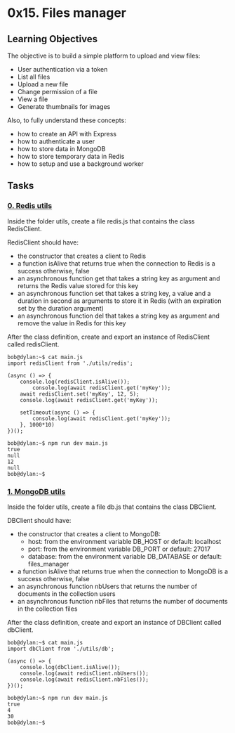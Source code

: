 # 0x15. Files manager

## Learning Objectives
The objective is to build a simple platform to upload and view files:

   - User authentication via a token
   - List all files
   - Upload a new file
   - Change permission of a file
   - View a file
   - Generate thumbnails for images

Also, to fully understand these concepts:

   - how to create an API with Express
   - how to authenticate a user
   - how to store data in MongoDB
   - how to store temporary data in Redis
   - how to setup and use a background worker

## Tasks
### [0. Redis utils](./utils/redis.js)
Inside the folder utils, create a file redis.js that contains the class RedisClient.

RedisClient should have:

   - the constructor that creates a client to Redis
   - a function isAlive that returns true when the connection to Redis is a success otherwise, false
   - an asynchronous function get that takes a string key as argument and returns the Redis value stored for this key
   - an asynchronous function set that takes a string key, a value and a duration in second as arguments to store it in Redis (with an expiration set by the duration argument)
   - an asynchronous function del that takes a string key as argument and remove the value in Redis for this key

After the class definition, create and export an instance of RedisClient called redisClient.
```
bob@dylan:~$ cat main.js
import redisClient from './utils/redis';

(async () => {
    console.log(redisClient.isAlive());
        console.log(await redisClient.get('myKey'));
    await redisClient.set('myKey', 12, 5);
    console.log(await redisClient.get('myKey'));

    setTimeout(async () => {
        console.log(await redisClient.get('myKey'));
    }, 1000*10)
})();

bob@dylan:~$ npm run dev main.js
true
null
12
null
bob@dylan:~$ 
```

### [1. MongoDB utils](./utils/db.js)
Inside the folder utils, create a file db.js that contains the class DBClient.

DBClient should have:

   - the constructor that creates a client to MongoDB:
       - host: from the environment variable DB_HOST or default: localhost
       - port: from the environment variable DB_PORT or default: 27017
       - database: from the environment variable DB_DATABASE or default: files_manager
   - a function isAlive that returns true when the connection to MongoDB is a success otherwise, false
   - an asynchronous function nbUsers that returns the number of documents in the collection users
   - an asynchronous function nbFiles that returns the number of documents in the collection files

After the class definition, create and export an instance of DBClient called dbClient.
```
bob@dylan:~$ cat main.js
import dbClient from './utils/db';

(async () => {
    console.log(dbClient.isAlive());
    console.log(await redisClient.nbUsers());
    console.log(await redisClient.nbFiles());
})();

bob@dylan:~$ npm run dev main.js
true
4
30
bob@dylan:~$ 
```
